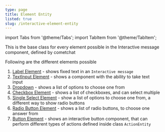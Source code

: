 ```yaml
---
type: page
title: Element Entity
listed: true
slug: /interactive-element-entity
---
```


import Tabs from '@theme/Tabs';
import TabItem from '@theme/TabItem';

This is the base class for every element possible in the Interactive message component, defined by cometchat

Following are the different elements possible

1. [Label Element](/ui-kit/flutter/interactive-label-element) - shows fixed text in an `Interactive message`
2. [TextInput Element](/ui-kit/flutter/interactive-textinput-element) - shows a component with the ability to take text input
3. [Dropdown](/ui-kit/flutter/interactive-dropdown-element) - shows a list of options to choose one from
4. [Checkbox Element](/ui-kit/flutter/interactive-check-box-element) - shows a list of checkboxes, and can select multiple
5. [Single Select Element](/ui-kit/flutter/single-select) - show a list of options to choose one from, a different way to show radio buttons
6. [Radio Button Element](/ui-kit/flutter/interactive-radio-button-element) - shows a list of radio buttons, to choose one answer from
7. [Button Element](/ui-kit/flutter/button) - shows an interactive button component, that can perform different types of actions  defined inside class `ActionEntity`